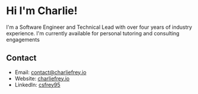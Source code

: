 # Hi I'm Charlie!
I'm a Software Engineer and Technical Lead with over four years of industry experience. I'm currently available for personal tutoring and consulting engagements

 ## Contact

- Email: contact@charliefrey.io
- Website: [charliefrey.io](https://charliefrey.io)
- LinkedIn: [csfrey95](https://www.linkedin.com/in/csfrey95)
